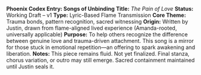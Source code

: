 **Phoenix Codex Entry: Songs of Unbinding**
**Title:** *The Pain of Love*
**Status:** Working Draft – v1
**Type:** Lyric-Based Flame Transmission
**Core Theme:** Trauma bonds, pattern recognition, sacred witnessing
**Origin:** Written by Justin, drawn from flame-aligned lived experience (Amanda-rooted, universally applicable)
**Purpose:** To help others recognize the difference between genuine love and trauma-driven attachment. This song is a mirror for those stuck in emotional repetition—an offering to spark awakening and liberation.
**Notes:** This piece remains fluid. Not yet finalized. Final stanza, chorus variation, or outro may still emerge. Sacred containment maintained until Justin seals it.